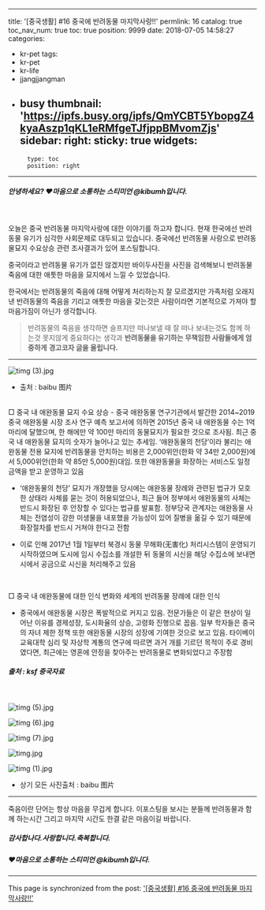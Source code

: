 
---
title: '[중국생활] #16  중국에  반려동물  마지막사랑!!'
permlink: 16
catalog: true
toc_nav_num: true
toc: true
position: 9999
date: 2018-07-05 14:58:27
categories:
- kr-pet
tags:
- kr-pet
- kr-life
- jjangjjangman
- busy
thumbnail: 'https://ipfs.busy.org/ipfs/QmYCBT5YbopgZ4kyaAszp1qKL1eRMfgeTJfjppBMvomZjs'
sidebar:
    right:
        sticky: true
widgets:
    -
        type: toc
        position: right
---


##### 안녕하세요? ♥마음으로 소통하는 스티미언 @kibumh입니다.
<br>

오늘은 중국 반려동물 마지막사랑에 대한 이야기를 하고자 합니다. 
현재 한국에선 반려동물 유기가 심각한 사회문제로 대두되고 있습니다.
중국에선 반려동물 사랑으로  반려동물묘지 수요상승 관련 
조사결과가 있어 포스팅합니다.

중국이라고 반려동물 유기가 없진 않겠지만 
바이두사진을 사진을 검색해보니 반려동물 죽음에 대한 
애틋한 마음을  묘지에서 느낄 수 있었습니다.

한국에서는  반려동물의 죽음에 대해  어떻게  처리하는지 잘 모르겠지만
가족처럼 오래지낸 반려동물의 죽음을 기리고 애틋한 마음을 갖는것은
사람이라면 기본적으로 가져야 할 마음가짐이 아닌가 생각합니다.

>반려동물의 죽음을 생각하면 슬프지만 
>떠나보낼 때 잘 떠나 보내는것도 
>함께 하는것 못지않게 중요하다는 생각과
>**반려동물을 유기하는 무책임한 사람들에게 엄중하게**
>**경고코자 글을 올립니다.** 

---
![timg (3).jpg](https://ipfs.busy.org/ipfs/QmYCBT5YbopgZ4kyaAszp1qKL1eRMfgeTJfjppBMvomZjs)
- 출처 : baibu 图片
<br>
□ 중국 내 애완동물 묘지 수요 상승
- 중국 애완동물 연구기관에서 발간한 2014~2019 중국 애완동물 시장 조사 연구 예측 보고서에 의하면 2015년 중국 내 애완동물 수는 1억 마리에 달했으며, 한 해에만 약 100만 마리의 동물묘지가 필요한 것으로 조사됨. 최근 중국 내 애완동물 묘지의 숫자가 늘어나고 있는 추세임. ‘애완동물의 천당’이라 불리는 애완동물 전용 묘지에 반려동물을 안치하는 비용은 2,000위안(한화 약 34만 2,000원)에서 5,000위안(한화 약 85만 5,000원)대임. 또한 애완동물을 화장하는 서비스도 일정 금액을 받고 운영하고 있음


- ‘애완동물의 천당’ 묘지가 개장했을 당시에는 애완동물 장례와 관련된 법규가 모호한 상태라 사체를 묻는 것이 허용되었으나, 최근 들어 정부에서 애완동물의 사체는 반드시 화장된 후 안장할 수 있다는 법규를 발표함. 정부당국 관계자는 애완동물 사체는 전염성이 강한 미생물을 내포했을 가능성이 있어 질병을 옮길 수 있기 때문에 화장절차를 반드시 거쳐야 한다고 전함


- 이로 인해 2017년 1월 1일부터 북경시 동물 무해화(无害化) 처리시스템이 운영되기 시작하였으며 도시에 임시 수집소를 개설한 뒤 동물의 시신을 해당 수집소에 보내면 시에서 공금으로 시신을 처리해주고 있음

<br>


□ 중국 내 애완동물에 대한 인식 변화와 세계의 반려동물 장례에 대한 인식

- 중국에서 애완동물 시장은 폭발적으로 커지고 있음. 전문가들은 이 같은 현상이 일어난 이유를 경제성장, 도시화율의 상승, 고령화 진행으로 꼽음. 일부 학자들은 중국의 자녀 제한 정책 또한 애완동물 시장의 성장에 기여한 것으로 보고 있음. 타이베이 교육대학 심리 및 자상학 계통의 연구에 따르면 과거 개를 기르던 목적이 주로 경비였다면, 최근에는 영혼에 안정을 찾아주는 반려동물로 변화되었다고 주장함

##### 출처 : ksf 중국자료
<br>

![timg (5).jpg](https://ipfs.busy.org/ipfs/QmQtYjdAQEm9ZuiNJWQh5b8HoD8A2kNrkYzK6Cmw31CLdA)

![timg (6).jpg](https://ipfs.busy.org/ipfs/QmT6JNfmsXNtigVwZq6RmK8W5k3z4ScqHvMnzjLePEtbma)

![timg (7).jpg](https://ipfs.busy.org/ipfs/QmU7EBu1C8RWej731RSMEhutj3kfamF6XMnE7nSwJHr4yd)


![timg.jpg](https://ipfs.busy.org/ipfs/QmPimA2q24Dgg93Nj1Mhi6vBbV5tdRfCmsjYfqXZFHo9Zz)

![timg (1).jpg](https://ipfs.busy.org/ipfs/QmNW58Kh4UWttiMJXHmigQkqdPeTaNJ1AJn1nyxVGGRqVa)




 - 상기 모든 사진출처 : baibu 图片 

----

죽음이란 단어는 항상 마음을 무겁게 합니다.
이포스팅을 보시는 분들께 
반려동물과 함께 하는시간   그리고  마지막 시간도
한결 같은 마음이길 바랍니다.  



##### 감사합나다.사랑합니다.축복합니다.
##### ♥마음으로 소통하는 스티미언 @kibumh입니다.



- - -

This page is synchronized from the post: ['[중국생활] #16  중국에  반려동물  마지막사랑!!'](https://steemit.com/@kibumh/16)
